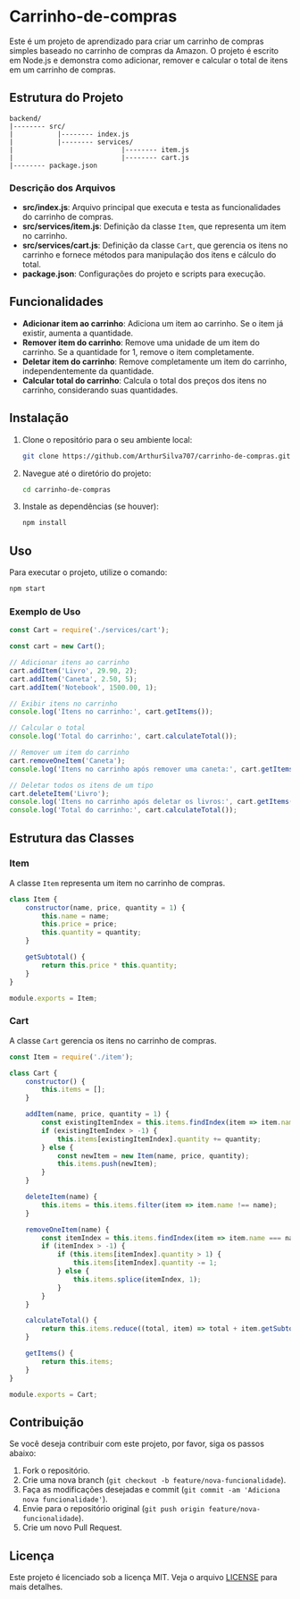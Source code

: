 # Carrinho-de-compras

Este é um projeto de aprendizado para criar um carrinho de compras simples baseado no carrinho de compras da Amazon. O projeto é escrito em Node.js e demonstra como adicionar, remover e calcular o total de itens em um carrinho de compras.

## Estrutura do Projeto

```
backend/
|-------- src/
|           |-------- index.js
|           |-------- services/   
|                           |-------- item.js   
|                           |-------- cart.js
|-------- package.json
```

### Descrição dos Arquivos

- **src/index.js**: Arquivo principal que executa e testa as funcionalidades do carrinho de compras.
- **src/services/item.js**: Definição da classe `Item`, que representa um item no carrinho.
- **src/services/cart.js**: Definição da classe `Cart`, que gerencia os itens no carrinho e fornece métodos para manipulação dos itens e cálculo do total.
- **package.json**: Configurações do projeto e scripts para execução.

## Funcionalidades

- **Adicionar item ao carrinho**: Adiciona um item ao carrinho. Se o item já existir, aumenta a quantidade.
- **Remover item do carrinho**: Remove uma unidade de um item do carrinho. Se a quantidade for 1, remove o item completamente.
- **Deletar item do carrinho**: Remove completamente um item do carrinho, independentemente da quantidade.
- **Calcular total do carrinho**: Calcula o total dos preços dos itens no carrinho, considerando suas quantidades.

## Instalação

1. Clone o repositório para o seu ambiente local:
    ```sh
    git clone https://github.com/ArthurSilva707/carrinho-de-compras.git
    ```

2. Navegue até o diretório do projeto:
    ```sh
    cd carrinho-de-compras
    ```

3. Instale as dependências (se houver):
    ```sh
    npm install
    ```

## Uso

Para executar o projeto, utilize o comando:

```sh
npm start
```

### Exemplo de Uso

```javascript
const Cart = require('./services/cart');

const cart = new Cart();

// Adicionar itens ao carrinho
cart.addItem('Livro', 29.90, 2);
cart.addItem('Caneta', 2.50, 5);
cart.addItem('Notebook', 1500.00, 1);

// Exibir itens no carrinho
console.log('Itens no carrinho:', cart.getItems());

// Calcular o total
console.log('Total do carrinho:', cart.calculateTotal());

// Remover um item do carrinho
cart.removeOneItem('Caneta');
console.log('Itens no carrinho após remover uma caneta:', cart.getItems());

// Deletar todos os itens de um tipo
cart.deleteItem('Livro');
console.log('Itens no carrinho após deletar os livros:', cart.getItems());
console.log('Total do carrinho:', cart.calculateTotal());
```

## Estrutura das Classes

### Item

A classe `Item` representa um item no carrinho de compras.

```javascript
class Item {
    constructor(name, price, quantity = 1) {
        this.name = name;
        this.price = price;
        this.quantity = quantity;
    }

    getSubtotal() {
        return this.price * this.quantity;
    }
}

module.exports = Item;
```

### Cart

A classe `Cart` gerencia os itens no carrinho de compras.

```javascript
const Item = require('./item');

class Cart {
    constructor() {
        this.items = [];
    }

    addItem(name, price, quantity = 1) {
        const existingItemIndex = this.items.findIndex(item => item.name === name);
        if (existingItemIndex > -1) {
            this.items[existingItemIndex].quantity += quantity;
        } else {
            const newItem = new Item(name, price, quantity);
            this.items.push(newItem);
        }
    }

    deleteItem(name) {
        this.items = this.items.filter(item => item.name !== name);
    }

    removeOneItem(name) {
        const itemIndex = this.items.findIndex(item => item.name === name);
        if (itemIndex > -1) {
            if (this.items[itemIndex].quantity > 1) {
                this.items[itemIndex].quantity -= 1;
            } else {
                this.items.splice(itemIndex, 1);
            }
        }
    }

    calculateTotal() {
        return this.items.reduce((total, item) => total + item.getSubtotal(), 0);
    }

    getItems() {
        return this.items;
    }
}

module.exports = Cart;
```

## Contribuição

Se você deseja contribuir com este projeto, por favor, siga os passos abaixo:

1. Fork o repositório.
2. Crie uma nova branch (`git checkout -b feature/nova-funcionalidade`).
3. Faça as modificações desejadas e commit (`git commit -am 'Adiciona nova funcionalidade'`).
4. Envie para o repositório original (`git push origin feature/nova-funcionalidade`).
5. Crie um novo Pull Request.

## Licença

Este projeto é licenciado sob a licença MIT. Veja o arquivo [LICENSE](LICENSE) para mais detalhes.
